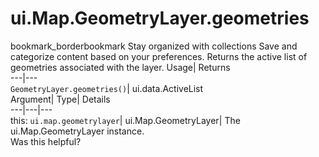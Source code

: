  
#  ui.Map.GeometryLayer.geometries
bookmark_borderbookmark Stay organized with collections  Save and categorize content based on your preferences.
Returns the active list of geometries associated with the layer. 
Usage| Returns  
---|---  
`GeometryLayer.geometries()`| ui.data.ActiveList  
Argument| Type| Details  
---|---|---  
this: `ui.map.geometrylayer`| ui.Map.GeometryLayer| The ui.Map.GeometryLayer instance.  
Was this helpful?
